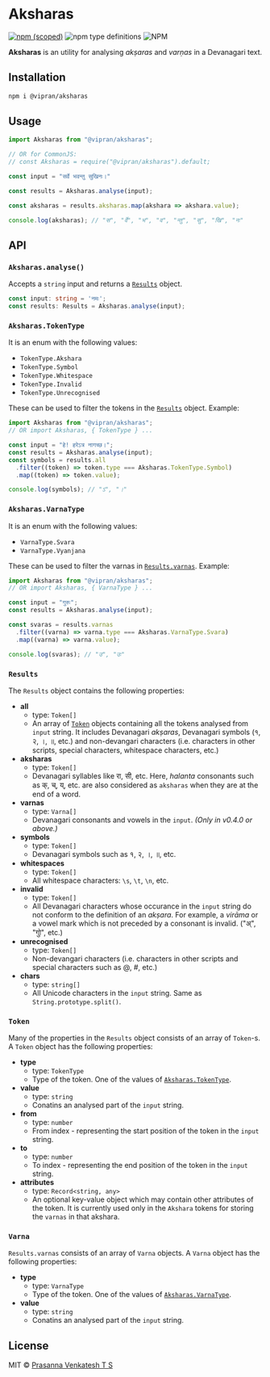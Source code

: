 # Aksharas

[![npm (scoped)](https://img.shields.io/npm/v/@vipran/aksharas)](https://www.npmjs.com/package/@vipran/aksharas) ![npm type definitions](https://img.shields.io/npm/types/@vipran/aksharas) ![NPM](https://img.shields.io/npm/l/@vipran/aksharas)

**Aksharas** is an utility for analysing *akṣaras* and *varṇas* in a Devanagari text.


## Installation

```sh
npm i @vipran/aksharas
```

## Usage

```js
import Aksharas from "@vipran/aksharas";

// OR for CommonJS:
// const Aksharas = require("@vipran/aksharas").default;

const input = "सर्वे भवन्तु सुखिनः।"

const results = Aksharas.analyse(input);

const aksharas = results.aksharas.map(akshara => akshara.value);

console.log(aksharas); // "स", "र्वे", "भ", "व", "न्तु", "सु", "खि", "नः"
```

## API

### `Aksharas.analyse()`

Accepts a `string` input and returns a [`Results`](#results) object.

```ts
const input: string = 'नमः';
const results: Results = Aksharas.analyse(input);
```

### `Aksharas.TokenType`

It is an enum with the following values:

- `TokenType.Akshara`
- `TokenType.Symbol`
- `TokenType.Whitespace`
- `TokenType.Invalid`
- `TokenType.Unrecognised`

These can be used to filter the tokens in the [`Results`](#results) object. Example:

```js
import Aksharas from "@vipran/aksharas";
// OR import Aksharas, { TokenType } ...

const input = "हे! हरेऽत्र नागच्छ।";
const results = Aksharas.analyse(input);
const symbols = results.all
  .filter((token) => token.type === Aksharas.TokenType.Symbol)
  .map((token) => token.value);

console.log(symbols); // "ऽ", "।"
```

### `Aksharas.VarnaType`

It is an enum with the following values:

- `VarnaType.Svara`
- `VarnaType.Vyanjana`

These can be used to filter the varnas in [`Results.varnas`](#results). Example:

```js
import Aksharas from "@vipran/aksharas";
// OR import Aksharas, { VarnaType } ...

const input = "गुरुः";
const results = Aksharas.analyse(input);

const svaras = results.varnas
  .filter((varna) => varna.type === Aksharas.VarnaType.Svara)
  .map((varna) => varna.value);

console.log(svaras); // "उ", "उः"
```

### `Results`

The `Results` object contains the following properties:

- **all** 
    - type: `Token[]`
    - An array of [`Token`](#token) objects containing all the tokens analysed from `input` string. It includes Devanagari *akṣaras*, Devanagari symbols (१, २, ।, ॥, etc.) and non-devangari characters (i.e. characters in other scripts, special characters, whitespace characters, etc.) 
- **aksharas** 
    - type: `Token[]`
    - Devanagari syllables like रा, सी, etc. Here, *halanta* consonants such as क्, च्, य्, etc. are also considered as `aksharas` when they are at the end of a word.
- **varnas** 
    - type: `Varna[]`
    - Devanagari consonants and vowels in the `input`. *(Only in v0.4.0 or above.)*
- **symbols** 
    - type: `Token[]`
    - Devanagari symbols such as १, २, ।, ॥, etc. 
- **whitespaces** 
    - type: `Token[]`
    - All whitespace characters: `\s`, `\t`, `\n`, etc.
- **invalid** 
    - type: `Token[]`
    - All Devanagari characters whose occurance in the `input` string do not conform to the definition of an *akṣara*. For example, a *virāma* or a vowel mark which is not preceded by a consonant is invalid. ("अ्", "गोु", etc.) 
- **unrecognised** 
    - type: `Token[]`
    - Non-devangari characters (i.e. characters in other scripts and special characters such as @, #, etc.)
- **chars** 
    - type: `string[]`
    - All Unicode characters in the `input` string. Same as `String.prototype.split()`.

### `Token`

Many of the properties in the `Results` object consists of an array of `Token`-s. A `Token` object has the following properties:

- **type**
    - type: `TokenType`
    - Type of the token. One of the values of [`Aksharas.TokenType`](#aksharastokentype).
- **value**
    - type: `string`
    - Conatins an analysed part of the `input` string.
- **from**
    - type: `number`
    - From index - representing the start position of the token in the `input` string.
- **to**
    - type: `number`
    - To index - representing the end position of the token in the `input` string.
- **attributes**
    - type: `Record<string, any>`
    - An optional key-value object which may contain other attributes of the token. It is currently used only in the `Akshara` tokens for storing the `varnas` in that akshara.

### `Varna`

`Results.varnas` consists of an array of `Varna` objects. A `Varna` object has the following properties:

- **type**
    - type: `VarnaType`
    - Type of the token. One of the values of [`Aksharas.VarnaType`](#aksharastokentype).
- **value**
    - type: `string`
    - Conatins an analysed part of the `input` string.


## License

MIT © [Prasanna Venkatesh T S](https://github.com/vipranarayan14)